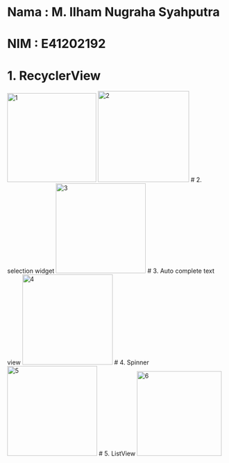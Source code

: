 # Nama : M. Ilham Nugraha Syahputra
# NIM : E41202192
# 1. RecyclerView
<img width="205" alt="1" src="https://user-images.githubusercontent.com/80625504/136396513-084a0308-cad8-4d1c-93fc-7cc0cb995434.PNG">
<img width="210" alt="2" src="https://user-images.githubusercontent.com/80625504/136396532-57136d59-4794-4ce1-a552-f4f4e1c3ffe1.PNG">
# 2. selection widget
<img width="207" alt="3" src="https://user-images.githubusercontent.com/80625504/136396539-858618bc-7671-4e97-8272-b1b39d513102.PNG">
# 3. Auto complete text view
<img width="208" alt="4" src="https://user-images.githubusercontent.com/80625504/136396544-3ee5c3eb-3882-4fb5-972f-c24b2dbeec4a.PNG">
# 4. Spinner
<img width="207" alt="5" src="https://user-images.githubusercontent.com/80625504/136396549-f25c6beb-b003-4e1d-9d01-67f169671c16.PNG">
# 5. ListView
<img width="195" alt="6" src="https://user-images.githubusercontent.com/80625504/136396551-283ba345-8c83-4336-b119-7eee6b4cf961.PNG">
